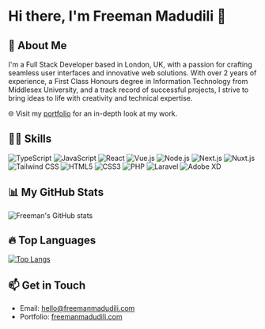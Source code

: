 # Hi there, I'm Freeman Madudili 👋

## 🚀 About Me
I'm a Full Stack Developer based in London, UK, with a passion for crafting seamless user interfaces and innovative web solutions. With over 2 years of experience, a First Class Honours degree in Information Technology from Middlesex University, and a track record of successful projects, I strive to bring ideas to life with creativity and technical expertise.

🌐 Visit my [portfolio](https://freemanmadudili.com) for an in-depth look at my work.

## 👨‍💻 Skills

![TypeScript](https://img.shields.io/badge/-TypeScript-007ACC?style=flat-square&logo=typescript)
![JavaScript](https://img.shields.io/badge/JavaScript-%23F7DF1E.svg?style=for-the-badge&logo=javascript&logoColor=black)
![React](https://img.shields.io/badge/React-%2320232a.svg?style=for-the-badge&logo=react&logoColor=%2361DAFB)
![Vue.js](https://img.shields.io/badge/-Vue.js-4FC08D?style=flat-square&logo=vue.js)
![Node.js](https://img.shields.io/badge/Node.js-%2343853D.svg?style=for-the-badge&logo=nodedotjs&logoColor=white)
![Next.js](https://img.shields.io/badge/-Next.js-black?style=flat-square&logo=next.js)
![Nuxt.js](https://img.shields.io/badge/-Nuxt.js-00C58E?style=flat-square&logo=nuxt.js)
![Tailwind CSS](https://img.shields.io/badge/-Tailwind_CSS-38B2AC?style=flat-square&logo=tailwind-css)
![HTML5](https://img.shields.io/badge/HTML5-%23E34F26.svg?style=for-the-badge&logo=html5&logoColor=white)
![CSS3](https://img.shields.io/badge/CSS3-%231572B6.svg?style=for-the-badge&logo=css3&logoColor=white)
![PHP](https://img.shields.io/badge/PHP-%23777BB4.svg?style=for-the-badge&logo=php&logoColor=white)
![Laravel](https://img.shields.io/badge/Laravel-%23FF2D20.svg?style=for-the-badge&logo=laravel&logoColor=white)
![Adobe XD](https://img.shields.io/badge/Adobe%20XD-%23FF61F6.svg?style=for-the-badge&logo=Adobe%20XD&logoColor=white)

## 📊 My GitHub Stats
![Freeman's GitHub stats](https://github-readme-stats.vercel.app/api?username=Freeman-md&show_icons=true&theme=radical)

## 🔥 Top Languages

[![Top Langs](https://github-readme-stats.vercel.app/api/top-langs/?username=Freeman-md&layout=compact&theme=vision-friendly-dark)](https://github.com/anuraghazra/github-readme-stats)

## 📫 Get in Touch
- Email: [hello@freemanmadudili.com](mailto:hello@freemanmadudili.com)
- Portfolio: [freemanmadudili.com](https://freemanmadudili.com)
